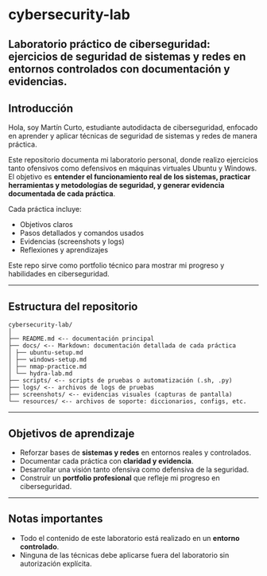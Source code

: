 # cybersecurity-lab
Laboratorio práctico de ciberseguridad: ejercicios de seguridad de sistemas y redes en entornos controlados con documentación y evidencias.
---

## Introducción

Hola, soy Martín Curto, estudiante autodidacta de ciberseguridad, enfocado en aprender y aplicar técnicas de seguridad de sistemas y redes de manera práctica.  

Este repositorio documenta mi laboratorio personal, donde realizo ejercicios tanto ofensivos como defensivos en máquinas virtuales Ubuntu y Windows. El objetivo es **entender el funcionamiento real de los sistemas, practicar herramientas y metodologías de seguridad, y generar evidencia documentada de cada práctica**.  

Cada práctica incluye:
- Objetivos claros
- Pasos detallados y comandos usados
- Evidencias (screenshots y logs)
- Reflexiones y aprendizajes

Este repo sirve como portfolio técnico para mostrar mi progreso y habilidades en ciberseguridad.

---

## Estructura del repositorio
```
cybersecurity-lab/
│
├── README.md <-- documentación principal
├── docs/ <-- Markdown: documentación detallada de cada práctica
│ ├── ubuntu-setup.md
│ ├── windows-setup.md
│ ├── nmap-practice.md
│ └── hydra-lab.md
├── scripts/ <-- scripts de pruebas o automatización (.sh, .py)
├── logs/ <-- archivos de logs de pruebas
├── screenshots/ <-- evidencias visuales (capturas de pantalla)
└── resources/ <-- archivos de soporte: diccionarios, configs, etc.
```

---

## Objetivos de aprendizaje

- Reforzar bases de **sistemas y redes** en entornos reales y controlados.  
- Documentar cada práctica con **claridad y evidencia**.  
- Desarrollar una visión tanto ofensiva como defensiva de la seguridad.  
- Construir un **portfolio profesional** que refleje mi progreso en ciberseguridad.

---

## Notas importantes

- Todo el contenido de este laboratorio está realizado en un **entorno controlado**.  
- Ninguna de las técnicas debe aplicarse fuera del laboratorio sin autorización explícita.
